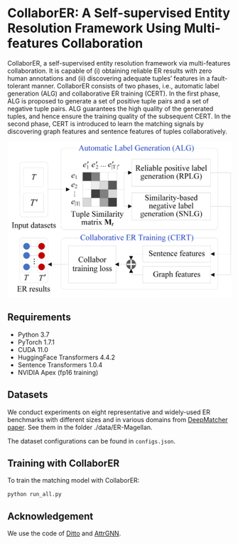 # **CollaborER: A Self-supervised Entity Resolution Framework Using Multi-features Collaboration**

CollaborER, a self-supervised entity resolution framework via multi-features collaboration. It is capable of (i) obtaining reliable ER results with zero human annotations and (ii) discovering adequate tuples’ features in a fault-tolerant manner. CollaborER consists of two phases, i.e., automatic label generation (ALG) and collaborative ER training (CERT). In the first phase, ALG is proposed to generate a set of positive tuple pairs and a set of negative tuple pairs. ALG guarantees the high quality of the generated tuples, and hence ensure the training quality of the subsequent CERT. In the second phase, CERT is introduced to learn the matching signals by discovering graph features and sentence features of tuples collaboratively.

![framework](framework.jpg)

## Requirements

* Python 3.7
* PyTorch 1.7.1
* CUDA 11.0
* HuggingFace Transformers 4.4.2
* Sentence Transformers 1.0.4
* NVIDIA Apex (fp16 training)

## Datasets

We conduct experiments on eight representative and widely-used ER benchmarks with different sizes and in various domains from [DeepMatcher paper](http://pages.cs.wisc.edu/~anhai/papers1/deepmatcher-sigmod18.pdf). See them in the folder ./data/ER-Magellan.

The dataset configurations can be found in ``configs.json``. 

## Training with CollaborER

To train the matching model with CollaborER:
```
python run_all.py
```

## Acknowledgement

We use the code of [Ditto](https://github.com/megagonlabs/ditto) and [AttrGNN](https://github.com/thunlp/explore-and-evaluate).
